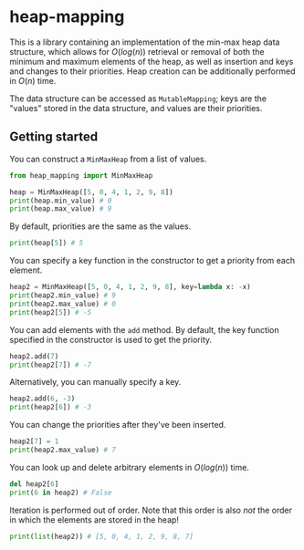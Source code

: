 # heap-mapping

This is a library containing an implementation of the min-max heap data
structure, which allows for $O(log(n))$ retrieval or removal of both the
minimum and maximum elements of the heap, as well as insertion and keys and
changes to their priorities. Heap creation can be additionally performed in
$O(n)$ time.

The data structure can be accessed as `MutableMapping`; keys are the
"values" stored in the data structure, and values are their priorities.

## Getting started

You can construct a `MinMaxHeap` from a list of values.

```python
from heap_mapping import MinMaxHeap

heap = MinMaxHeap([5, 0, 4, 1, 2, 9, 8])
print(heap.min_value) # 0
print(heap.max_value) # 9
```

By default, priorities are the same as the values.

```python
print(heap[5]) # 5
```

You can specify a key function
in the constructor to get a priority from each element.

```python
heap2 = MinMaxHeap([5, 0, 4, 1, 2, 9, 8], key=lambda x: -x)
print(heap2.min_value) # 9
print(heap2.max_value) # 0
print(heap2[5]) # -5
```

You can add elements with the `add` method. By default, the key function
specified in the constructor is used to get the priority.

```python
heap2.add(7)
print(heap2[7]) # -7
```

Alternatively, you can manually specify a key.

```python
heap2.add(6, -3)
print(heap2[6]) # -3
```

You can change the priorities after they've been inserted.

```python
heap2[7] = 1
print(heap2.max_value) # 7
```

You can look up and delete arbitrary elements in $O(log(n))$ time.

```python
del heap2[6]
print(6 in heap2) # False
```

Iteration is performed out of order. Note that this order is also *not* the
order in which the elements are stored in the heap!

```python
print(list(heap2)) # [5, 0, 4, 1, 2, 9, 8, 7]
```